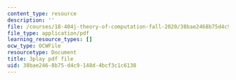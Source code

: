 ```yaml
---
content_type: resource
description: ''
file: /courses/18-404j-theory-of-computation-fall-2020/38bae2468b75d4c9148d4bcf3c1c6138_q3xvno_KgRY.pdf
file_type: application/pdf
learning_resource_types: []
ocw_type: OCWFile
resourcetype: Document
title: 3play pdf file
uid: 38bae246-8b75-d4c9-148d-4bcf3c1c6138
---
```

